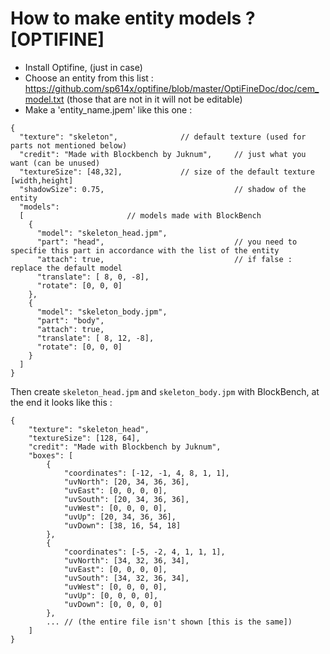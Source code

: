 # How to make entity models ? [OPTIFINE]

- Install Optifine, (just in case)
- Choose an entity from this list : https://github.com/sp614x/optifine/blob/master/OptiFineDoc/doc/cem_model.txt (those that are not in it will not be editable)
- Make a 'entity_name.jpem' like this one :

```
{
  "texture": "skeleton",			  // default texture (used for parts not mentioned below)
  "credit": "Made with Blockbench by Juknum",     // just what you want (can be unused)
  "textureSize": [48,32],			  // size of the default texture [width,height]
  "shadowSize": 0.75,                             // shadow of the entity
  "models":                                       
  [						  // models made with BlockBench
    {
      "model": "skeleton_head.jpm",
      "part": "head",                             // you need to specifie this part in accordance with the list of the entity
      "attach": true,                             // if false : replace the default model
      "translate": [ 8, 0, -8],
      "rotate": [0, 0, 0]
    },
    {
      "model": "skeleton_body.jpm",
      "part": "body", 
      "attach": true,
      "translate": [ 8, 12, -8],
      "rotate": [0, 0, 0]
    }
  ]
}
```

Then create `skeleton_head.jpm` and `skeleton_body.jpm` with BlockBench, at the end it looks like this :
```
{
	"texture": "skeleton_head",
	"textureSize": [128, 64],
	"credit": "Made with Blockbench by Juknum",
	"boxes": [
		{
			"coordinates": [-12, -1, 4, 8, 1, 1],
			"uvNorth": [20, 34, 36, 36],
			"uvEast": [0, 0, 0, 0],
			"uvSouth": [20, 34, 36, 36],
			"uvWest": [0, 0, 0, 0],
			"uvUp": [20, 34, 36, 36],
			"uvDown": [38, 16, 54, 18]
		},
		{
			"coordinates": [-5, -2, 4, 1, 1, 1],
			"uvNorth": [34, 32, 36, 34],
			"uvEast": [0, 0, 0, 0],
			"uvSouth": [34, 32, 36, 34],
			"uvWest": [0, 0, 0, 0],
			"uvUp": [0, 0, 0, 0],
			"uvDown": [0, 0, 0, 0]
		},
		... // (the entire file isn't shown [this is the same])
	]
}
```
